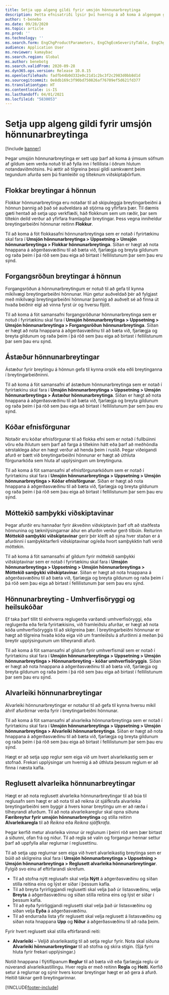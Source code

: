 ```yaml
---
title: Setja upp algeng gildi fyrir umsjón hönnunarbreytinga
description: Þetta efnisatriði lýsir því hvernig á að koma á algengum gildum sem eru notuð fyrir færibreytur í ýmsum hlutum umsjónar hönnunarbreytinga.
author: t-benebo
ms.date: 09/28/2020
ms.topic: article
ms.prod: ''
ms.technology: ''
ms.search.form: EngChgProductParameters, EngChgEcmSeverityTable, EngChgEcmSeverityRuleSet, EngChgEcmSeverityLookup,EngChgEcmSeverityChart,EngChgEcmRequestSeverityChart,EngChgEcmPriorityTable, EngChgEcmPriorityLookup, EngChgEcmPriorityChart, EngChgEcmMaterialDisposition, EngChgEcmEH
audience: Application User
ms.reviewer: kamaybac
ms.search.region: Global
ms.author: benebotg
ms.search.validFrom: 2020-09-28
ms.dyn365.ops.version: Release 10.0.15
ms.openlocfilehash: fadfb44b0d332e0c21d1c2bc3f2c2983d0bb8d1d
ms.sourcegitcommit: 0e8db169c3f90bd750826af76709ef5d621fd377
ms.translationtype: HT
ms.contentlocale: is-IS
ms.lasthandoff: 04/01/2021
ms.locfileid: "5830053"
---
```

# <a name="establish-common-values-for-engineering-change-management"></a>Setja upp algeng gildi fyrir umsjón hönnunarbreytinga

[!include [banner](../includes/banner.md)]

Þegar umsjón hönnunarbreytinga er sett upp þarf að koma á ýmsum söfnum af gildum sem verða notuð til að fylla inn í fellilista í öðrum hlutum notandaviðmótsins. Þú ættir að tilgreina þessi gildi samkvæmt þeim tegundum afurða sem þú framleiðir og tilteknum viðskiptaþörfum.

## <a name="engineering-change-categories"></a>Flokkar breytingar á hönnun

Flokkar hönnunarbreytinga eru notaðar til að skipuleggja breytingarbeiðni á hönnun þannig að það sé auðveldara að stjórna og yfirfara þær. Til dæmis gæti hentað að setja upp verkflæði, háð flokknum sem um ræðir, þar sem tiltekin deild verður að yfirfara framlagðar breytingar. Þess vegna inniheldur breytingarbeiðni hönnunar reitinn **Flokkur**.

Til að koma á fót flokkasafni hönnunarbreytinga sem er notað í fyrirtækinu skal fara í **Umsjón hönnunarbreytinga \> Uppsetning \> Umsjón hönnunarbreytinga \> Flokkar hönnunarbreytinga**. Síðan er hægt að nota hnappana á aðgerðasvæðinu til að bæta við, fjarlægja og breyta gildunum og raða þeim í þá röð sem þau eiga að birtast í fellilistunum þar sem þau eru sýnd.

## <a name="engineering-change-priorities"></a>Forgangsröðun breytingar á hönnun

Forgangsröðun á hönnunarbreytingum er notuð til að gefa til kynna mikilvægi breytingarbeiðni hönnunar. Hún getur auðveldað þér að fylgjast með mikilvægi breytingarbeiðni hönnunar þannig að auðvelt sé að finna út hvaða beiðnir eigi að vinna fyrst úr og hversu fljótt.

Til að koma á fót samansafni forgangsröðunar hönnunarbreytinga sem er notuð í fyrirtækinu skal fara í **Umsjón hönnunarbreytinga \> Uppsetning \> Umsjón hönnunarbreytinga \> Forgangsröðun hönnunarbreytinga**. Síðan er hægt að nota hnappana á aðgerðasvæðinu til að bæta við, fjarlægja og breyta gildunum og raða þeim í þá röð sem þau eiga að birtast í fellilistunum þar sem þau eru sýnd.

## <a name="engineering-change-reasons"></a>Ástæður hönnunarbreytingar

Ástæður fyrir breytingu á hönnun gefa til kynna orsök eða eðli breytinganna í breytingarbeiðninni.

Til að koma á fót samansafni af ástæðum hönnunarbreytinga sem er notað í fyrirtækinu skal fara í **Umsjón hönnunarbreytinga \> Uppsetning \> Umsjón hönnunarbreytinga \> Ástæður hönnunarbreytinga**. Síðan er hægt að nota hnappana á aðgerðasvæðinu til að bæta við, fjarlægja og breyta gildunum og raða þeim í þá röð sem þau eiga að birtast í fellilistunum þar sem þau eru sýnd.

## <a name="material-disposal-codes"></a>Kóðar efnisförgunar

Notaðir eru kóðar efnisförgunar til að flokka efni sem er notað í fullbúinni vöru eða íhlutum sem þarf að farga á tiltekinn hátt eða þarf að meðhöndla sérstaklega áður en hægt verður að henda þeim í ruslið. Þegar viðeigandi afurð er bætt við breytingarbeiðni hönnunar er hægt að úthluta förgunarkóða sem hluta af upplýsingum um breytinguna.

Til að koma á fót samansafni af efnisförgunarkóðum sem er notað í fyrirtækinu skal fara í **Umsjón hönnunarbreytinga \> Uppsetning \> Umsjón hönnunarbreytinga \> Kóðar efnisförgunar**. Síðan er hægt að nota hnappana á aðgerðasvæðinu til að bæta við, fjarlægja og breyta gildunum og raða þeim í þá röð sem þau eiga að birtast í fellilistunum þar sem þau eru sýnd.

## <a name="received-customer-approval"></a>Móttekið samþykki viðskiptavinar

Þegar afurðir eru hannaðar fyrir ákveðinn viðskiptavin þarf oft að staðfesta hönnunina og tæknilýsingarnar áður en afurðin verður gerð tilbúin. Reiturinn **Móttekið samþykki viðskiptavinar** gerir þér kleift að sýna hver staðan er á afurðinni í samþykktarferli viðskiptavinar og/eða hvort samþykktin hafi verið móttekin.

Til að koma á fót samansafni af gildum fyrir móttekið samþykki viðskiptavinar sem er notað í fyrirtækinu skal fara í **Umsjón hönnunarbreytinga \> Uppsetning \> Umsjón hönnunarbreytinga \> Móttekið samþykki viðskiptavinar**. Síðan er hægt að nota hnappana á aðgerðasvæðinu til að bæta við, fjarlægja og breyta gildunum og raða þeim í þá röð sem þau eiga að birtast í fellilistunum þar sem þau eru sýnd.

## <a name="engineering-change--environmental-health-and-safety-codes"></a>Hönnunarbreyting - Umhverfisöryggi og heilsukóðar

Ef taka þarf tillit til einhverra reglugerða varðandi umhverfisöryggi, eða reglugerða eða ferla fyrirtækisins, við framleiðslu afurðar, er hægt að nota kóða umhverfisöryggis til að skilgreina þær. Í breytingarbeiðni hönnunar er hægt að tilgreina hvaða kóða eiga við um framleiðslu á afurðinni á meðan þú breytir upplýsingunum um tilheyrandi afurð.

Til að koma á fót samansafni af gildum fyrir umhverfismál sem er notað í fyrirtækinu skal fara í **Umsjón hönnunarbreytinga \> Uppsetning \> Umsjón hönnunarbreytinga \> Hönnunarbreyting - kóðar umhverfisöryggis**. Síðan er hægt að nota hnappana á aðgerðasvæðinu til að bæta við, fjarlægja og breyta gildunum og raða þeim í þá röð sem þau eiga að birtast í fellilistunum þar sem þau eru sýnd.

## <a name="engineering-change-severities"></a>Alvarleiki hönnunarbreytingar

Alvarleiki hönnunarbreytingar er notaður til að gefa til kynna hversu mikil áhrif afurðirnar verða fyrir í breytingarbeiðni hönnunar.

Til að koma á fót samansafni af alvarleika hönnunarbreytinga sem er notað í fyrirtækinu skal fara í **Umsjón hönnunarbreytinga \> Uppsetning \> Umsjón hönnunarbreytinga \> Alvarleiki hönnunarbreytinga**. Síðan er hægt að nota hnappana á aðgerðasvæðinu til að bæta við, fjarlægja og breyta gildunum og raða þeim í þá röð sem þau eiga að birtast í fellilistunum þar sem þau eru sýnd.

Hægt er að setja upp reglur sem eiga við um hvert alvarleikastig sem er stofnað. Frekari upplýsingar um hvernig á að úthluta þessum reglum er að finna í næsta kafla.

## <a name="engineering-change-severity-rule-sets"></a>Reglusett alvarleika hönnunarbreytingar

Hægt er að nota reglusett alvarleika hönnunarbreytingar til að búa til reglusafn sem hægt er að nota til að reikna út sjálfkrafa alvarleika breytingarbeiðni sem byggir á hvers konar breytingu um er að ræða í tilheyrandi afurðum. Til að nota alvarleikareglur skal opna síðuna **Færibreytur fyrir umsjón hönnunarbreytinga** og stilla reitinn **Alvarleikaregla** til að *Reikna* eða *Reikna sjálfkrafa*.

Þegar kerfið metur alvarleika vinnur úr reglunum í þeirri röð sem þær birtast á síðunni, ofan frá og niður. Til að regla sé valin og forgangur hennar settur þarf að uppfylla allar reglurnar í reglusettinu.

Til að setja upp reglurnar sem eiga við hvert alvarleikastig breytinga sem er búið að skilgreina skal fara í **Umsjón hönnunarbreytinga \> Uppsetning \> Umsjón hönnunarbreytinga \> Reglusett alvarleika hönnunarbreytingar**. Fylgið svo einu af eftirfarandi skrefum.

- Til að stofna nýtt reglusafn skal velja **Nýtt** á aðgerðasvæðinu og síðan stilla reitina eins og lýst er síðar í þessum kafla.
- Til að breyta fyrirliggjandi reglusetti skal velja það úr listasvæðinu, velja **Breyta** á aðgerðasvæðinu og síðan stilla reitina eins og lýst er síðar í þessum kafla.
- Til að eyða fyrirliggjandi reglusetti skal velja það úr listasvæðinu og síðan velja **Eyða** á aðgerðasvæðinu.
- Til að endurraða lista yfir reglusett skal velja reglusett á listasvæðinu og síðan nota hnappana **Upp** og **Niður** á aðgerðasvæðinu til að raða þeim.

Fyrir hvert reglusett skal stilla eftirfarandi reiti:

- **Alvarleiki** – Veljið alvarleikastig til að setja reglur fyrir. Nota skal síðuna **Alvarleiki hönnunarbreytingar** til að stofna og skíra stigin. (Sjá fyrri hluta fyrir frekari upplýsingar.)

Notið hnappana í flýtiflipanum **Reglur** til að bæta við eða fjarlægja reglu úr núverandi alvarleikastillingu. Hver regla er með reitinn **Regla** og **Heiti**. Kerfið setur á reglurnar og sýnir hvers konar breytingar hægt er að gera á afurð. Heitið táknar gerð breytingarinnar.


[!INCLUDE[footer-include](../../includes/footer-banner.md)]